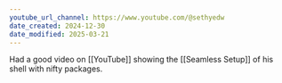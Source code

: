 ```yaml
---
youtube_url_channel: https://www.youtube.com/@sethyedw
date_created: 2024-12-30
date_modified: 2025-03-21
---
```

Had a good video on [[YouTube]] showing the [[Seamless Setup]] of his shell with nifty packages.  